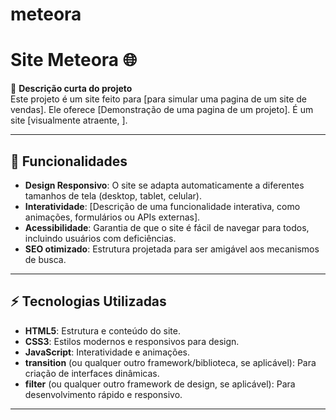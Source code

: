 # meteora

 # Site Meteora 🌐

🔧 **Descrição curta do projeto**  
Este projeto é um site feito para [para simular uma pagina de um site de vendas]. Ele oferece [Demonstração de uma pagina de um projeto]. É um site [visualmente atraente, ].

---

## 🚀 Funcionalidades

- **Design Responsivo**: O site se adapta automaticamente a diferentes tamanhos de tela (desktop, tablet, celular).
- **Interatividade**: [Descrição de uma funcionalidade interativa, como animações, formulários ou APIs externas].
- **Acessibilidade**: Garantia de que o site é fácil de navegar para todos, incluindo usuários com deficiências.
- **SEO otimizado**: Estrutura projetada para ser amigável aos mecanismos de busca.

---

## ⚡ Tecnologias Utilizadas

- **HTML5**: Estrutura e conteúdo do site.
- **CSS3**: Estilos modernos e responsivos para design.
- **JavaScript**: Interatividade e animações.
- **transition** (ou qualquer outro framework/biblioteca, se aplicável): Para criação de interfaces dinâmicas.
- **filter** (ou qualquer outro framework de design, se aplicável): Para desenvolvimento rápido e responsivo.

---

